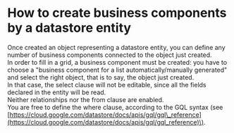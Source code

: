 # How to create business components by a datastore entity

Once created an object representing a datastore entity, you can define any number of business components connected to the object just created.  
In order to fill in a grid, a business component must be created: you have to choose a "business component for a list automatically/manually generated" and select the right object, that is to say, the object just created.  
In that case, the select clause will not be editable, since all the fields declared in the entity will be read.  
Neither relationships nor the from clause are enabled.  
You are free to define the where clause, according to the GQL syntax \(see [https://cloud.google.com/datastore/docs/apis/gql/gql\_reference](https://cloud.google.com/datastore/docs/apis/gql/gql_reference)\).

